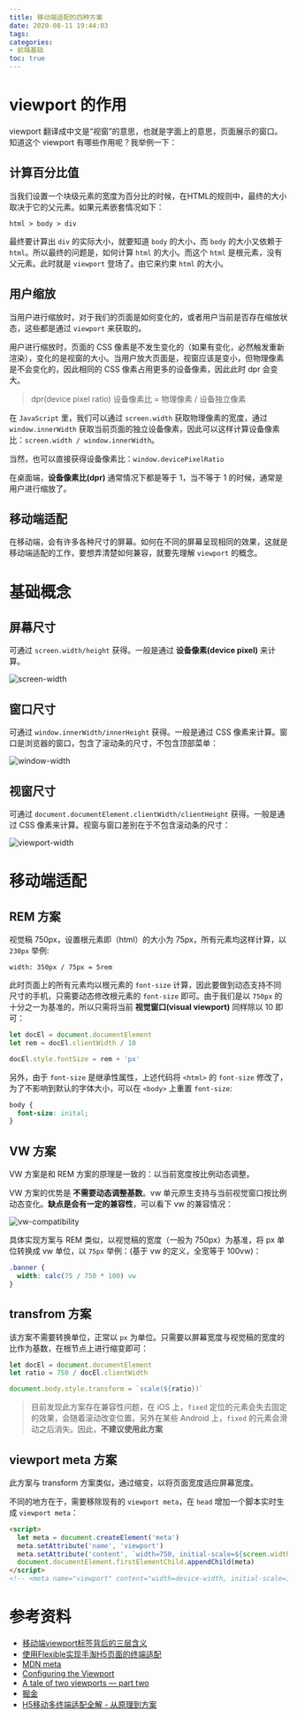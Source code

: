 ```yaml
---
title: 移动端适配的四种方案
date: 2020-08-11 19:44:03
tags:
categories:
- 前端基础
toc: true
---
```


# viewport 的作用

viewport 翻译成中文是“视窗”的意思，也就是字面上的意思，页面展示的窗口。知道这个 viewport 有哪些作用呢？我举例一下：

<!-- more -->

## 计算百分比值

当我们设置一个块级元素的宽度为百分比的时候，在HTML的规则中，最终的大小取决于它的父元素。如果元素嵌套情况如下：

```
html > body > div
```

最终要计算出 `div` 的实际大小，就要知道 `body` 的大小，而 `body` 的大小又依赖于 `html`。所以最终的问题是，如何计算 `html` 的大小。而这个 `html` 是根元素，没有父元素。此时就是 `viewport` 登场了。由它来约束 `html` 的大小。

## 用户缩放

当用户进行缩放时，对于我们的页面是如何变化的，或者用户当前是否存在缩放状态，这些都是通过 `viewport` 来获取的。

用户进行缩放时，页面的 CSS 像素是不发生变化的（如果有变化，必然触发重新渲染），变化的是视窗的大小。当用户放大页面是，视窗应该是变小，但物理像素是不会变化的，因此相同的 CSS 像素占用更多的设备像素，因此此时 dpr 会变大。

> dpr(device pixel ratio) 设备像素比 = 物理像素 / 设备独立像素

在 `JavaScript` 里，我们可以通过 `screen.width` 获取物理像素的宽度，通过 `window.innerWidth` 获取当前页面的独立设备像素，因此可以这样计算设备像素比：`screen.width / window.innerWidth`。

当然，也可以直接获得设备像素比：`window.devicePixelRatio`

在桌面端，**设备像素比(dpr)** 通常情况下都是等于 1，当不等于 1 的时候，通常是用户进行缩放了。

## 移动端适配

在移动端，会有许多各种尺寸的屏幕。如何在不同的屏幕呈现相同的效果，这就是移动端适配的工作，要想弄清楚如何兼容，就要先理解 `viewport` 的概念。

# 基础概念

## 屏幕尺寸

可通过 `screen.width/height` 获得。一般是通过 **设备像素(device pixel)** 来计算。

![screen-width](/blog/images/responsive-web/screen-width.png)

## 窗口尺寸

可通过 `window.innerWidth/innerHeight` 获得。一般是通过 CSS 像素来计算。窗口是浏览器的窗口，包含了滚动条的尺寸，不包含顶部菜单：

![window-width](/blog/images/responsive-web/window-width.png)

## 视窗尺寸

可通过 `document.documentElement.clientWidth/clientHeight` 获得。一般是通过 CSS 像素来计算。视窗与窗口差别在于不包含滚动条的尺寸：

![viewport-width](/blog/images/responsive-web/viewport-width.png)

# 移动端适配

## REM 方案

视觉稿 750px，设置根元素即（html）的大小为 75px，所有元素均这样计算，以 `230px` 举例:

```
width: 350px / 75px = 5rem
```

此时页面上的所有元素均以根元素的 `font-size` 计算，因此要做到动态支持不同尺寸的手机，只需要动态修改根元素的 `font-size` 即可。由于我们是以 `750px` 的十分之一为基准的，所以只需将当前 **视觉窗口(visual viewport)** 同样除以 10 即可：

```js
let docEl = document.documentElement
let rem = docEl.clientWidth / 10

docEl.style.fontSize = rem + 'px'
```

另外，由于 `font-size` 是继承性属性，上述代码将 `<html>` 的 `font-size` 修改了，为了不影响到默认的字体大小，可以在 `<body>` 上重置 `font-size`:

```css
body {
  font-size: inital;
}
```

## VW 方案

VW 方案是和 REM 方案的原理是一致的：以当前宽度按比例动态调整。

VW 方案的优势是 **不需要动态调整基数**。vw 单元原生支持与当前视觉窗口按比例动态变化。**缺点是会有一定的兼容性**，可以看下 vw 的兼容情况：

![vw-compatibility](/blog/images/responsive-web/vw-compatibility.png)

具体实现方案与 REM 类似，以视觉稿的宽度（一般为 750px）为基准，将 px 单位转换成 vw 单位，以 `75px` 举例：(基于 vw 的定义，全宽等于 100vw)：

```css
.banner {
  width: calc(75 / 750 * 100) vw
}
```

## transfrom 方案

该方案不需要转换单位，正常以 `px` 为单位。只需要以屏幕宽度与视觉稿的宽度的比作为基数，在根节点上进行缩变即可：

```js
let docEl = document.documentElement
let ratio = 750 / docEl.clientWidth

document.body.style.transform = `scale(${ratio})`
```

> 目前发现此方案存在兼容性问题，在 iOS 上，`fixed` 定位的元素会失去固定的效果，会随着滚动改变位置。另外在某些 Android 上，`fixed` 的元素会滑动之后消失。因此，**不建议使用此方案**

## viewport meta 方案

此方案与 transform 方案类似，通过缩变，以将页面宽度适应屏幕宽度。

不同的地方在于，需要移除现有的 `viewport meta`，在 `head` 增加一个脚本实时生成 `viewport meta`：

```html
<script>
  let meta = document.createElement('meta')
  meta.setAttribute('name', 'viewport')
  meta.setAttribute('content', `width=750, initial-scale=${screen.width/750}, user-scalable=no`)
  document.documentElement.firstElementChild.appendChild(meta)
</script>
<!-- <meta name="viewport" content="width=device-width, initial-scale=1.0, minimum-scale=1, maximum-scale=1, user-scalable=no"> -->
```

# 参考资料

- [移动端viewport标签背后的三层含义](https://zhuanlan.zhihu.com/p/21276657)
- [使用Flexible实现手淘H5页面的终端适配](https://github.com/amfe/article/issues/17)
- [MDN meta](https://developer.mozilla.org/zh-CN/docs/Mobile/Viewport_meta_tag)
- [Configuring the Viewport](https://developer.apple.com/library/archive/documentation/AppleApplications/Reference/SafariWebContent/UsingtheViewport/UsingtheViewport.html)
- [A tale of two viewports — part two](https://www.quirksmode.org/mobile/viewports2.html)
- [掘金](https://juejin.im/post/5b6503dee51d45191e0d30d2#heading-24)
- [H5移动多终端适配全解 - 从原理到方案](https://zhuanlan.zhihu.com/p/25422063)